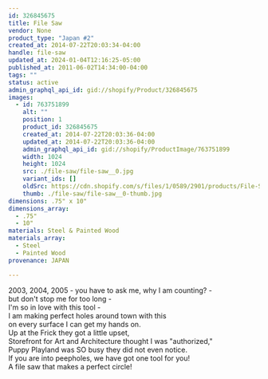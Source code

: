 ```yaml
---
id: 326845675
title: File Saw
vendor: None
product_type: "Japan #2"
created_at: 2014-07-22T20:03:34-04:00
handle: file-saw
updated_at: 2024-01-04T12:16:25-05:00
published_at: 2011-06-02T14:34:00-04:00
tags: ""
status: active
admin_graphql_api_id: gid://shopify/Product/326845675
images:
  - id: 763751899
    alt: ""
    position: 1
    product_id: 326845675
    created_at: 2014-07-22T20:03:36-04:00
    updated_at: 2014-07-22T20:03:36-04:00
    admin_graphql_api_id: gid://shopify/ProductImage/763751899
    width: 1024
    height: 1024
    src: ./file-saw/file-saw__0.jpg
    variant_ids: []
    oldSrc: https://cdn.shopify.com/s/files/1/0589/2901/products/File-Saw.jpeg?v=1406073816
    thumb: ./file-saw/file-saw__0-thumb.jpg
dimensions: .75" x 10"
dimensions_array:
  - .75"
  - 10"
materials: Steel & Painted Wood
materials_array:
  - Steel
  - Painted Wood
provenance: JAPAN

---
```


2003, 2004, 2005 - you have to ask me, why I am counting? -  
but don't stop me for too long -  
I'm so in love with this tool -  
I am making perfect holes around town with this  
on every surface I can get my hands on.  
Up at the Frick they got a little upset,  
Storefront for Art and Architecture thought I was "authorized,"  
Puppy Playland was SO busy they did not even notice.  
If you are into peepholes, we have got one tool for you!  
A file saw that makes a perfect circle!